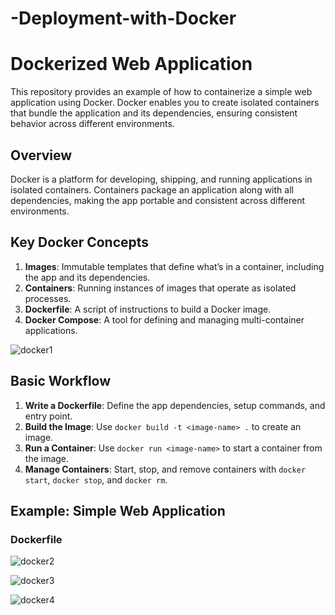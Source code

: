 # -Deployment-with-Docker
# Dockerized Web Application

This repository provides an example of how to containerize a simple web application using Docker. Docker enables you to create isolated containers that bundle the application and its dependencies, ensuring consistent behavior across different environments.


## Overview

Docker is a platform for developing, shipping, and running applications in isolated containers. Containers package an application along with all dependencies, making the app portable and consistent across different environments.

## Key Docker Concepts

1. **Images**: Immutable templates that define what’s in a container, including the app and its dependencies.
2. **Containers**: Running instances of images that operate as isolated processes.
3. **Dockerfile**: A script of instructions to build a Docker image.
4. **Docker Compose**: A tool for defining and managing multi-container applications.

![docker1](https://github.com/user-attachments/assets/58d3191a-f2a7-4409-a935-7ccf380be96d)



## Basic Workflow

1. **Write a Dockerfile**: Define the app dependencies, setup commands, and entry point.
2. **Build the Image**: Use `docker build -t <image-name> .` to create an image.
3. **Run a Container**: Use `docker run <image-name>` to start a container from the image.
4. **Manage Containers**: Start, stop, and remove containers with `docker start`, `docker stop`, and `docker rm`.

## Example: Simple Web Application

### Dockerfile


![docker2](https://github.com/user-attachments/assets/426b5e08-5138-4647-b4d1-2b9d0e955fc4)


![docker3](https://github.com/user-attachments/assets/4f21a5e1-72f8-411e-90e3-769a3db1a65a)


![docker4](https://github.com/user-attachments/assets/454d9e5e-cab2-43fa-b940-8e30d2ec6097)

